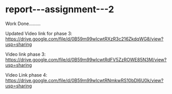 # report---assignment---2

  Work Done.........
  
  Updated Video link for phase 3: https://drive.google.com/file/d/0B59m99wlcwtRXzR3c216ZkdqWG8/view?usp=sharing
  
  
Video link phase 3: https://drive.google.com/file/d/0B59m99wlcwtRdFV5ZzROWE85N3M/view?usp=sharing

Video Link phase 4: https://drive.google.com/file/d/0B59m99wlcwtRNmkwRS10bDl6U0k/view?usp=sharing
